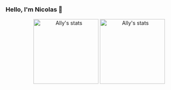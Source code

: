 ### Hello, I'm Nicolas 👋

<p align="center">
  <span>
    <img src="https://github-readme-stats.vercel.app/api/top-langs?username=nico-engels&layout=compact&show_icons=true&theme=graywhite" alt="Ally's stats" height=175 />
  </span>
  <span>
    <img src="https://github-readme-stats.vercel.app/api?username=nico-engels&show_icons=true&theme=graywhite" alt="Ally's stats" height=175 />
  </span>
</p>
